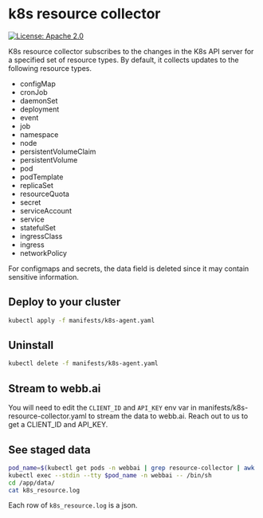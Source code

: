 # k8s resource collector

[![License: Apache 2.0](https://img.shields.io/badge/License-Apache%202.0-blue.svg)](https://opensource.org/licenses/Apache-2.0)

K8s resource collector subscribes to the changes in the K8s API server for a specified set of resource types. By default, it collects updates to the following resource types.

- configMap
- cronJob
- daemonSet
- deployment
- event
- job
- namespace
- node
- persistentVolumeClaim
- persistentVolume
- pod
- podTemplate
- replicaSet
- resourceQuota
- secret
- serviceAccount
- service
- statefulSet
- ingressClass
- ingress
- networkPolicy

For configmaps and secrets, the data field is deleted since it may contain sensitive information.

## Deploy to your cluster

```bash
kubectl apply -f manifests/k8s-agent.yaml
```

## Uninstall

```bash
kubectl delete -f manifests/k8s-agent.yaml
```

## Stream to webb.ai

You will need to edit the `CLIENT_ID` and `API_KEY` env var in manifests/k8s-resource-collector.yaml to stream the data to webb.ai.
Reach out to us to get a CLIENT_ID and API_KEY.

## See staged data
```bash
pod_name=$(kubectl get pods -n webbai | grep resource-collector | awk '{print $1}')
kubectl exec --stdin --tty $pod_name -n webbai -- /bin/sh
cd /app/data/
cat k8s_resource.log
```

Each row of `k8s_resource.log` is a json. 
